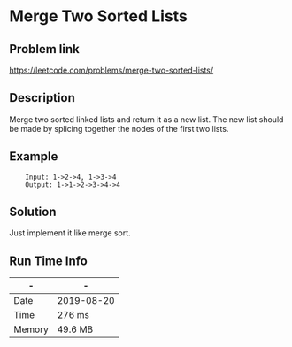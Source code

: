 # Merge Two Sorted Lists

## Problem link
https://leetcode.com/problems/merge-two-sorted-lists/

## Description
Merge two sorted linked lists and return it as a new list. The new list should be made by splicing together the nodes of the first two lists.

## Example

```
    Input: 1->2->4, 1->3->4
    Output: 1->1->2->3->4->4
```    


## Solution
Just implement it like merge sort.


## Run Time Info

\- | \-
------------ | -------------
Date | 2019-08-20
Time | 	276 ms
Memory | 49.6 MB	
